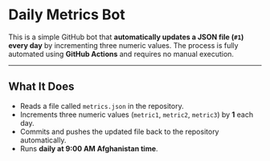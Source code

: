# Daily Metrics Bot

This is a simple GitHub bot that **automatically updates a JSON file (`#1`) every day** by incrementing three numeric values. The process is fully automated using **GitHub Actions** and requires no manual execution.

---


## What It Does
- Reads a file called `metrics.json` in the repository.
- Increments three numeric values (`metric1`, `metric2`, `metric3`) by **1** each day.
- Commits and pushes the updated file back to the repository automatically.
- Runs **daily at 9:00 AM Afghanistan time**.


